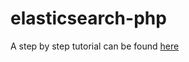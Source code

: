 # elasticsearch-php
A step by step tutorial can be found [here](https://medium.com/@mubin.khalife/elasticsearch-in-php-b077b53494ad)
